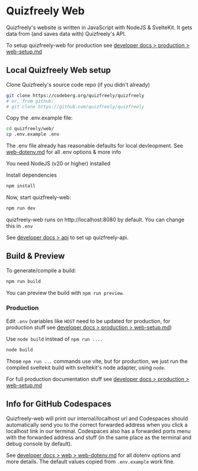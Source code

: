 # Quizfreely Web

Quizfreely's website is written in JavaScript with NodeJS & SvelteKit. It gets data from (and saves data with) Quizfreely's API.

To setup quizfreely-web for production see [developer docs > production > web-setup.md](../production/web-setup.md)

## Local Quizfreely Web setup

Clone Quizfreely's source code repo (if you didn't already)
```sh
git clone https://codeberg.org/quizfreely/quizfreely
# or, from github:
# git clone https://github.com/quizfreely/quizfreely
```

Copy the .env.example file:
```sh
cd quizfreely/web/
cp .env.example .env
```

The .env file already has reasonable defaults for local devleopment. See [web-dotenv.md](./web-dotenv.md) for all .env options & more info

You need NodeJS (v20 or higher) installed

Install dependencies
```sh
npm install
```

Now, start quizfreely-web:
```sh
npm run dev
```

quizfreely-web runs on http://localhost:8080 by default. You can change this in `.env`

See [developer docs > api](../api/README.md) to set up quizfreely-api.

## Build & Preview

To generate/compile a build:
```bash
npm run build
```

You can preview the build with `npm run preview`.

### Production

Edit `.env` (variables like `HOST` need to be updated for production, for production stuff see [developer docs > production > web-setup.md](../production/web-setup.md))

Use `node build` instead of `npm run ...`.
```bash
node build
```

Those `npm run ...` commands use vite, but for production, we just run the compiled sveltekit build with sveltekit's node adapter, using `node`.

For full production documentation stuff see [developer docs > production > web-setup.md](../production/web-setup.md)

## Info for GitHub Codespaces

Quizfreely-web will print our internal/localhost url and Codespaces should automatically send you to the correct forwarded address when you click a localhost link in our terminal. Codespaces also has a forwarded ports menu with the forwarded address and stuff (in the same place as the terminal and debug console by default).

See [developer docs > web > web-dotenv.md](./web-dotenv.md) for all dotenv options and more details. The default values copied from `.env.example` work fine.
